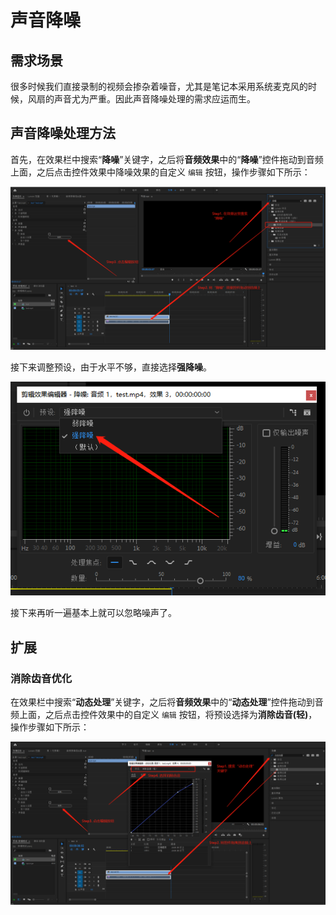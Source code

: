 # 声音降噪

## 需求场景

很多时候我们直接录制的视频会掺杂着噪音，尤其是笔记本采用系统麦克风的时候，风扇的声音尤为严重。因此声音降噪处理的需求应运而生。

## 声音降噪处理方法

首先，在效果栏中搜索“**降噪**”关键字，之后将**音频效果**中的“**降噪**”控件拖动到音频上面，之后点击控件效果中降噪效果的自定义 `编辑` 按钮，操作步骤如下所示：

![声音降噪步骤](assets/images/声音降噪步骤.png)

接下来调整预设，由于水平不够，直接选择**强降噪**。

![声音降噪预设](assets/images/声音降噪预设.png)

接下来再听一遍基本上就可以忽略噪声了。

## 扩展

### 消除齿音优化

在效果栏中搜索“**动态处理**”关键字，之后将**音频效果**中的“**动态处理**”控件拖动到音频上面，之后点击控件效果中的自定义 `编辑` 按钮，将预设选择为**消除齿音(轻)**，操作步骤如下所示：

![消除齿音优化](assets/images/消除齿音优化.png)
